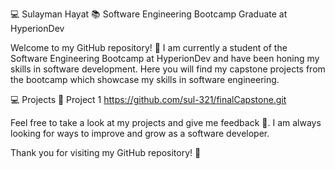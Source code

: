 💻 Sulayman Hayat
📚 Software Engineering Bootcamp Graduate at HyperionDev

Welcome to my GitHub repository! 🎉 I am currently a student of the Software Engineering Bootcamp at HyperionDev and have been honing my skills in software development. Here you will find my capstone projects from the bootcamp which showcase my skills in software engineering.

💻 Projects
🚀 Project 1 https://github.com/sul-321/finalCapstone.git

Feel free to take a look at my projects and give me feedback 💬. I am always looking for ways to improve and grow as a software developer.

Thank you for visiting my GitHub repository! 🙌
